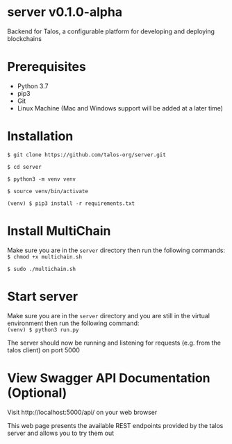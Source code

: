# server v0.1.0-alpha

Backend for Talos, a configurable platform for developing and deploying blockchains

# Prerequisites
- Python 3.7
- pip3
- Git
- Linux Machine (Mac and Windows support will be added at a later time)

# Installation
`$ git clone https://github.com/talos-org/server.git`

`$ cd server`

`$ python3 -m venv venv`

`$ source venv/bin/activate`

`(venv) $ pip3 install -r requirements.txt`

# Install MultiChain

Make sure you are in the `server` directory then run the following commands:<br>
`$ chmod +x multichain.sh`

`$ sudo ./multichain.sh`

# Start server
Make sure you are in the `server` directory and you are still in the virtual environment then run the following command:<br>
`(venv) $ python3 run.py`

The server should now be running and listening for requests (e.g. from the talos client) on port 5000

# View Swagger API Documentation (Optional)
Visit http://localhost:5000/api/ on your web browser

This web page presents the available REST endpoints provided by the talos server and allows you to try them out
